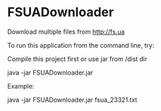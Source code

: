 FSUADownloader
==============

Download multiple files from http://fs.ua

To run this application from the command line, try:

Compile this project first or use jar from /dist dir

java -jar FSUADownloader.jar <Path to file with links from Fs.ua>

Example:

java -jar FSUADownloader.jar fsua_23321.txt
